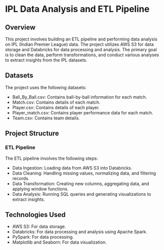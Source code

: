 # IPL Data Analysis and ETL Pipeline
## Overview
This project involves building an ETL pipeline and performing data analysis on IPL (Indian Premier League) data. The project utilizes AWS S3 for data storage and Databricks for data processing and analysis. The primary goal is to clean the data, perform transformations, and conduct various analyses to extract insights from the IPL datasets.

## Datasets
The project uses the following datasets:

- Ball_By_Ball.csv: Contains ball-by-ball information for each match.
- Match.csv: Contains details of each match.
- Player.csv: Contains details of each player.
- Player_match.csv: Contains player performance data for each match.
- Team.csv: Contains team details.
  
## Project Structure
### ETL Pipeline

The ETL pipeline involves the following steps:

- Data Ingestion: Loading data from AWS S3 into Databricks.
- Data Cleaning: Handling missing values, normalizing data, and filtering records.
- Data Transformation: Creating new columns, aggregating data, and applying window functions.
- Data Analysis: Running SQL queries and generating visualizations to extract insights.

## Technologies Used
- AWS S3: For data storage.
- Databricks: For data processing and analysis using Apache Spark.
- PySpark: For data processing.
- Matplotlib and Seaborn: For data visualization.
